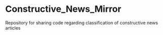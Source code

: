 # Constructive_News_Mirror
Repository for sharing code regarding classification of constructive news articles
